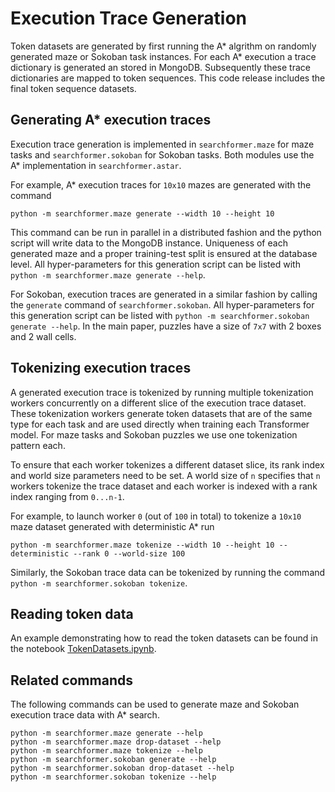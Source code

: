 # Execution Trace Generation

Token datasets are generated by first running the A* algrithm on randomly generated maze or Sokoban task instances.
For each A* execution a trace dictionary is generated an stored in MongoDB.
Subsequently these trace dictionaries are mapped to token sequences.
This code release includes the final token sequence datasets.

## Generating A* execution traces

Execution trace generation is implemented in `searchformer.maze` for maze tasks and `searchformer.sokoban` for Sokoban tasks.
Both modules use the A* implementation in `searchformer.astar`.

For example, A* execution traces for `10x10` mazes are generated with the command

```
python -m searchformer.maze generate --width 10 --height 10
```

This command can be run in parallel in a distributed fashion and the python script will write data to the MongoDB instance.
Uniqueness of each generated maze and a proper training-test split is ensured at the database level.
All hyper-parameters for this generation script can be listed with `python -m searchformer.maze generate --help`.

For Sokoban, execution traces are generated in a similar fashion by calling the `generate` command of `searchformer.sokoban`. 
All hyper-parameters for this generation script can be listed with `python -m searchformer.sokoban generate --help`.
In the main paper, puzzles have a size of `7x7` with 2 boxes and 2 wall cells.

## Tokenizing execution traces

A generated execution trace is tokenized by running multiple tokenization workers concurrently on a different slice of the execution trace dataset.
These tokenization workers generate token datasets that are of the same type for each task and are used directly when training each Transformer model.
For maze tasks and Sokoban puzzles we use one tokenization pattern each.

To ensure that each worker tokenizes a different dataset slice, its rank index and world size parameters need to be set. 
A world size of `n` specifies that `n` workers tokenize the trace dataset and each worker is indexed with a rank index ranging from `0...n-1`.

For example, to launch worker `0` (out of `100` in total) to tokenize a `10x10` maze dataset generated with deterministic A* run

```
python -m searchformer.maze tokenize --width 10 --height 10 --deterministic --rank 0 --world-size 100
```

Similarly, the Sokoban trace data can be tokenized by running the command `python -m searchformer.sokoban tokenize`.

## Reading token data

An example demonstrating how to read the token datasets can be found in the notebook [TokenDatasets.ipynb](../notebook/TokenDatasets.ipynb).

## Related commands

The following commands can be used to generate maze and Sokoban execution trace data with A* search.

```
python -m searchformer.maze generate --help
python -m searchformer.maze drop-dataset --help
python -m searchformer.maze tokenize --help
python -m searchformer.sokoban generate --help
python -m searchformer.sokoban drop-dataset --help
python -m searchformer.sokoban tokenize --help
```